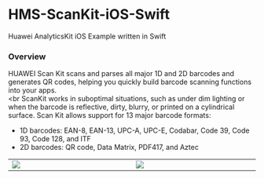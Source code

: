 # HMS-ScanKit-iOS-Swift
Huawei AnalyticsKit iOS Example written in Swift

<h3>Overview</h3>

HUAWEI Scan Kit scans and parses all major 1D and 2D barcodes and generates QR codes, helping you quickly build barcode scanning functions into your apps.<br><br
ScanKit works in suboptimal situations, such as under dim lighting or when the barcode is reflective, dirty, blurry, or printed on a cylindrical surface. Scan Kit allows support for 13 major barcode formats:

<ul>
  <li>1D barcodes: EAN-8, EAN-13, UPC-A, UPC-E, Codabar, Code 39, Code 93, Code 128, and ITF</li>
  <li>2D barcodes: QR code, Data Matrix, PDF417, and Aztec</li>
</ul>

<table>
  <tr>
    <td width="450px">
      <img src="https://i.ibb.co/hKvQVg2/IMG-9804.png">
    </td>
    <td width="450px">
      <img src="https://i.ibb.co/wBwX3Lw/IMG-9806.png">
    </td>
  </tr>
</table>

